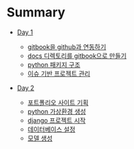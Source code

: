 # Summary

* [Day 1]()
    * [gitbook을 github과 연동하기](chapter-1/gitbook.md)
    * [docs 디렉토리를 gitbook으로 만들기](chapter-1/gitbook_structure.md)
    * [python 패키지 구조](chapter-1/python_package.md)
    * [이슈 기반 프로젝트 관리](chapter-1/project.md)
    
* [Day 2]()
    * [포트폴리오 사이트 기획](chapter-2/planning.md)
    * [python 가상환경 생성](chapter-2/virtualenv.md)
    * [django 프로젝트 시작](chapter-2/django_project.md)
    * [데이터베이스 설정](chapter-2/database.md)
    * [모델 생성](chapter-2/model.md)
    